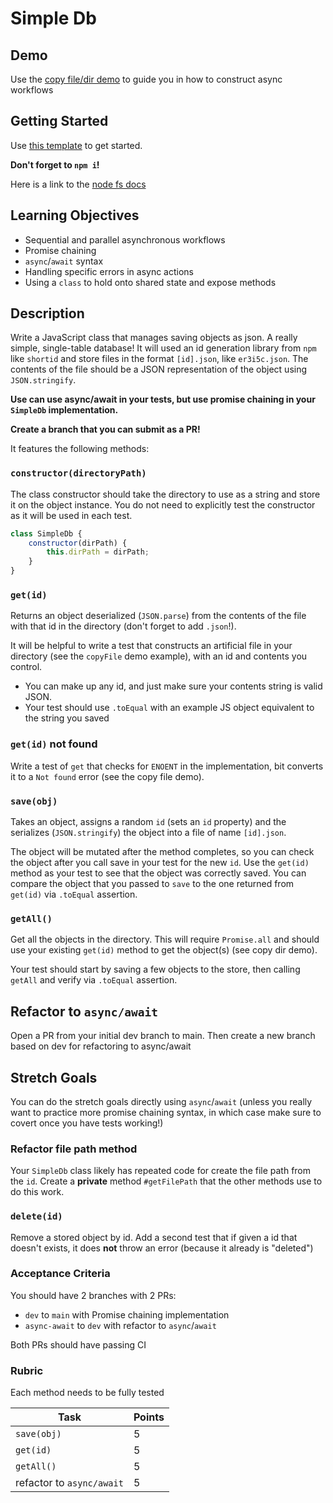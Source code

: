 # Simple Db

## Demo

Use the [copy file/dir demo](https://github.com/martypdx/copy-demo) to guide you in how to construct async workflows

## Getting Started

Use [this template](https://github.com/alchemycodelab/simple-db) to get started. 

**Don't forget to `npm i`!**

Here is a link to the [node fs docs](https://nodejs.org/dist/latest-v16.x/docs/api/fs.html)

## Learning Objectives

- Sequential and parallel asynchronous workflows
- Promise chaining
- `async`/`await` syntax
- Handling specific errors in async actions
- Using a `class` to hold onto shared state and expose methods

## Description

Write a JavaScript class that manages saving objects as json. A really simple, 
single-table database! It will used an id generation library from `npm` like `shortid` and store files in the format `[id].json`, like `er3i5c.json`. The contents of the file should be a JSON representation of the object using `JSON.stringify`.

**Use can use async/await in your tests, but use promise chaining in your `SimpleDb` implementation.**

**Create a branch that you can submit as a PR!**

It features the following methods:

### `constructor(directoryPath)`

The class constructor should take the directory to use as a string and store it on the object instance. You do not need to explicitly test the constructor as it will be used in each test.

```js
class SimpleDb {
    constructor(dirPath) {
        this.dirPath = dirPath;
    }
}
```

### `get(id)`

Returns an object deserialized (`JSON.parse`) from the contents of the file with that id in the directory (don't forget to add `.json`!).

It will be helpful to write a test that constructs an artificial file in your directory (see the `copyFile` demo example), with an id and contents you control. 
- You can make up any id, and just make sure your contents string is valid JSON.
- Your test should use `.toEqual` with an example JS object equivalent to the string you saved

### `get(id)` not found

Write a test of `get` that checks for `ENOENT` in the implementation, bit converts it to a `Not found` error (see the copy file demo).

### `save(obj)`

Takes an object, assigns a random `id` (sets an `id` property) and the serializes (`JSON.stringify`) the object into a file of name `[id].json`. 

The object will be mutated after the method completes, so you can check the object after you call save in your test for the new `id`. Use the `get(id)` method as your test to see that the object was correctly saved. You can compare the object that you passed to `save` to the one returned from `get(id)` via `.toEqual` assertion.

### `getAll()`

Get all the objects in the directory. This will require `Promise.all` and should use your existing `get(id)` method to get the object(s) (see copy dir demo). 

Your test should start by saving a few objects to the store, then calling `getAll` and verify via `.toEqual` assertion.

## Refactor to `async/await`

Open a PR from your initial dev branch to main. Then create a new branch based on dev for refactoring to async/await

## Stretch Goals

You can do the stretch goals directly using `async`/`await` (unless you really want to practice more promise chaining syntax, in which case make sure to covert once you have tests working!)

### Refactor file path method

Your `SimpleDb` class likely has repeated code for create the file path from the `id`. Create a __private__ method `#getFilePath` that the other methods use to do this work.

### `delete(id)`

Remove a stored object by id. Add a second test that if given a id that doesn't exists, it does **not** throw an error (because it already is "deleted")


### Acceptance Criteria

You should have 2 branches with 2 PRs:
- `dev` to `main` with Promise chaining implementation
- `async-await` to `dev` with refactor to `async`/`await`

Both PRs should have passing CI

### Rubric

Each method needs to be fully tested

| Task | Points |
| --   | --     |
| `save(obj)`   |    5   |
| `get(id)`     |    5   |
| `getAll()`    |    5   |
| refactor to `async/await` | 5 | 